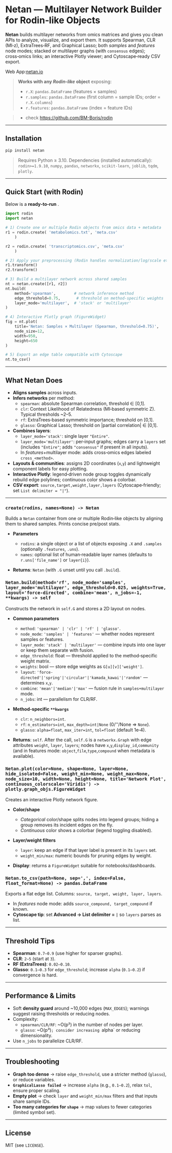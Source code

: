 # Netan — Multilayer Network Builder for Rodin‑like Objects

**Netan** builds multilayer networks from omics matrices and gives you clean APIs to analyze, visualize, and export them. It supports Spearman, CLR (MI‑z), ExtraTrees‑RF, and Graphical Lasso; both *samples* and *features* node modes; stacked or multilayer graphs (with `consensus` edges); cross‑omics links; an interactive Plotly viewer; and Cytoscape‑ready CSV export.

Web App:[netan.io](https://netan.io)

> **Works with any *Rodin‑like* object** exposing:
> - `r.X`: `pandas.DataFrame` (features × samples)
> - `r.samples`: `pandas.DataFrame` (first column = sample IDs; order = `r.X.columns`)
> - `r.features`: `pandas.DataFrame` (index = feature IDs)

> - check https://github.com/BM-Boris/rodin

---

## Installation

```bash
pip install netan
```

> Requires Python ≥ 3.10. Dependencies (installed automatically): `rodin>=1.9.10`, `numpy`, `pandas`, `networkx`, `scikit-learn`, `joblib`, `tqdm`, `plotly`.

---

## Quick Start (with Rodin)

Below is a **ready‑to‑run** .

```python
import rodin
import netan

# 1) Create one or multiple Rodin objects from omics data + metadata
r1 = rodin.create( 'metabolomics.txt', 'meta.csv'
    )

r2 = rodin.create( 'transcriptomics.csv', 'meta.csv'
    )

# 2) Apply your preprocessing (Rodin handles normalization/log/scale etc.)
r1.transform()
r2.transform()

# 3) Build a multilayer network across shared samples
nt = netan.create([r1, r2])
nt.build(
    method='spearman',        # network inference method
    edge_threshold=0.75,       # threshold on method-specific weights
    layer_mode='multilayer',  # 'stack' or 'multilayer'
)

# 4) Interactive Plotly graph (FigureWidget)
fig = nt.plot(
    title='Netan: Samples × Multilayer (Spearman, threshold=0.75)',
    node_size=12,
    width=950,
    height=650
)

# 5) Export an edge table compatible with Cytoscape
nt.to_csv()
```


---

## What Netan Does

- **Aligns samples** across inputs.
- **Infers networks** per method:
  - `spearman`: absolute Spearman correlation, threshold ∈ [0,1].
  - `clr`: Context Likelihood of Relatedness (MI‑based symmetric Z). Typical thresholds ~2–5.
  - `rf`: ExtraTrees‑based symmetric importance; threshold on [0,1].
  - `glasso`: Graphical Lasso; threshold on |partial correlation| ∈ [0,1].
- **Combines layers**:
  - `layer_mode='stack'`: single layer `"Entire"`.
  - `layer_mode='multilayer'`: per‑input graphs; edges carry a `layers` set (includes `"Entire"`; adds `"consensus"` if present in all inputs).
  - In *features*+multilayer mode: adds cross‑omics edges labeled `cross_<method>`.
- **Layouts & communities**: assigns 2D coordinates (`x`,`y`) and lightweight component labels for easy plotting.
- **Interactive Plotly**: legend‑driven node group toggles dynamically rebuild edge polylines; continuous color shows a colorbar.
- **CSV export**: `source,target,weight,layer,layers` (Cytoscape‑friendly; set `List delimiter = "|"`).

---

### `create(rodins, names=None) -> Netan`
Builds a `Netan` container from one or multiple Rodin‑like objects by aligning them to shared samples. Prints concise pre/post stats.

- **Parameters**
  - `rodins`: a single object or a list of objects exposing `.X` and `.samples` (optionally `.features`, `.uns`).
  - `names`: optional list of human‑readable layer names (defaults to `r.uns['file_name']` or `layer{i}`).

- **Returns**: `Netan` (with `.G` unset until you call `.build`).

### `Netan.build(method='rf', node_mode='samples', layer_mode='multilayer', edge_threshold=0.025, weights=True, layout='force-directed', combine='mean', n_jobs=-1, **kwargs) -> self`
Constructs the network in `self.G` and stores a 2D layout on nodes.

- **Common parameters**
  - `method`: `'spearman' | 'clr' | 'rf' | 'glasso'`.
  - `node_mode`: `'samples' | 'features'` — whether nodes represent samples or features.
  - `layer_mode`: `'stack' | 'multilayer'` — combine inputs into one layer or keep them separate with fusion.
  - `edge_threshold`: float — threshold applied to the method‑specific weight matrix.
  - `weights`: bool — store edge weights as `G[u][v]['weight']`.
  - `layout`: `'force-directed'|'spring'|'circular'|'kamada_kawai'|'random'` — determines `x`,`y`.
  - `combine`: `'mean'|'median'|'max'` — fusion rule in `samples+multilayer` mode.
  - `n_jobs`: int — parallelism for CLR/RF.

- **Method‑specific `**kwargs`**
  - `clr`: `n_neighbors=int`.
  - `rf`: `n_estimators=int`, `max_depth=int|None` (0/''/None ⇒ `None`).
  - `glasso`: `alpha=float`, `max_iter=int`, `tol=float` (default 1e‑4).

- **Returns**: `self`. After the call, `self.G` is a `networkx.Graph` with edge attributes `weight`, `layer`, `layers`; nodes have `x`,`y`,`display_id`,`community` (and in features mode: `object`,`file`,`type`,`compound` when metadata is available).

### `Netan.plot(color=None, shape=None, layer=None, hide_isolated=False, weight_min=None, weight_max=None, node_size=10, width=None, height=None, title='Network Plot', continuous_colorscale='Viridis') -> plotly.graph_objs.FigureWidget`
Creates an interactive Plotly network figure.

- **Color/shape**
  - *Categorical* color/shape splits nodes into legend groups; hiding a group removes its incident edges on the fly.
  - *Continuous* color shows a colorbar (legend toggling disabled).

- **Layer/weight filters**
  - `layer`: keep an edge if that layer label is present in its `layers` set.
  - `weight_min/max`: numeric bounds for pruning edges by weight.

- **Display**: returns a `FigureWidget` suitable for notebooks/dashboards.

### `Netan.to_csv(path=None, sep=',', index=False, float_format=None) -> pandas.DataFrame`
Exports a flat edge list. Columns: `source, target, weight, layer, layers`.

- In *features* node mode: adds `source_compound, target_compound` if known.
- **Cytoscape tip**: set **Advanced → List delimiter = `|`** so `layers` parses as list.

---

## Threshold Tips

- **Spearman**: `0.7–0.9` (use higher for sparser graphs).
- **CLR**: `2–5` (start at `3`).
- **RF (ExtraTrees)**: `0.02–0.10`.
- **Glasso**: `0.1–0.3` for `edge_threshold`; increase `alpha` (`0.1–0.2`) if convergence is hard.

---

## Performance & Limits

- Soft **density guard** around ~10,000 edges (`MAX_EDGES`); warnings suggest raising thresholds or reducing nodes.
- Complexity:
  - `spearman/CLR/RF`: ~O(p²) in the number of nodes per layer.
  - `glasso`: ~O(p³)`; consider increasing `alpha` or reducing dimensionality.
- Use `n_jobs` to parallelize CLR/RF.

---

## Troubleshooting

- **Graph too dense** → raise `edge_threshold`, use a stricter method (`glasso`), or reduce variables.
- **`GraphicalLasso failed`** → increase `alpha` (e.g., `0.1–0.2`), relax `tol`, ensure proper scaling.
- **Empty plot** → check `layer` and `weight_min/max` filters and that inputs share sample IDs.
- **Too many categories for `shape`** → map values to fewer categories (limited symbol set).

---

## License

MIT (see `LICENSE`).

